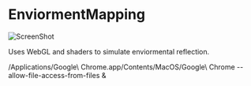 EnviormentMapping
=================

![ScreenShot](https://raw.github.com/tadeegan/EnviormentMapping/master/github/screenshot.png)

Uses WebGL and shaders to simulate enviormental reflection.

  /Applications/Google\ Chrome.app/Contents/MacOS/Google\ Chrome --allow-file-access-from-files &
